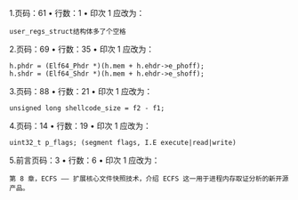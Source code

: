 1.页码：61 • 行数：1 • 印次 1
应改为：
```
user_regs_struct结构体多了个空格
```

2.页码：69 • 行数：35 • 印次 1
应改为：
```
h.phdr = (Elf64_Phdr *)(h.mem + h.ehdr->e_phoff);
h.shdr = (Elf64_Shdr *)(h.mem + h.ehdr->e_shoff);
```
3.页码：88 • 行数：21 • 印次 1
应改为：
```
unsigned long shellcode_size = f2 - f1;
```
4.页码：14 • 行数：19 • 印次 1
应改为：
```
uint32_t p_flags; (segment flags, I.E execute|read|write)
```
5.前言页码：3 • 行数：6 • 印次 1 
应改为：
```
第 8 章，ECFS —— 扩展核心文件快照技术，介绍 ECFS 这一用于进程内存取证分析的新开源产品。
```
